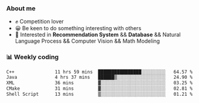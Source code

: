 ### About me

- ✊ Competition lover
- 😀 Be keen to do something interesting with others
- 🎈 Interested in **Recommendation System** && **Database** && Natural Language Process && Computer Vision && Math Modeling


### 📊 Weekly coding
<!--START_SECTION:waka-->

```txt
C++               11 hrs 59 mins  ████████████████░░░░░░░░░   64.57 %
Java              4 hrs 37 mins   ██████▒░░░░░░░░░░░░░░░░░░   24.90 %
XML               36 mins         ▓░░░░░░░░░░░░░░░░░░░░░░░░   03.25 %
CMake             31 mins         ▓░░░░░░░░░░░░░░░░░░░░░░░░   02.81 %
Shell Script      13 mins         ▒░░░░░░░░░░░░░░░░░░░░░░░░   01.21 %
```

<!--END_SECTION:waka-->
